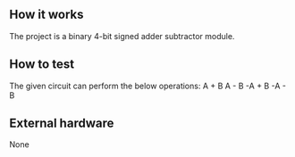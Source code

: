<!---

This file is used to generate your project datasheet. Please fill in the information below and delete any unused
sections.

You can also include images in this folder and reference them in the markdown. Each image must be less than
512 kb in size, and the combined size of all images must be less than 1 MB.
-->

## How it works

The project is a binary 4-bit signed adder subtractor module.

## How to test

The given circuit can perform the below operations:
   A + B
   A - B
  -A + B
  -A - B

## External hardware

None
